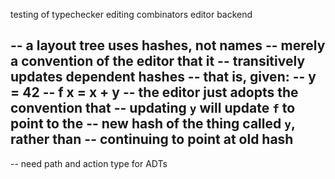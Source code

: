 testing of typechecker
editing combinators
editor backend


-- a layout tree uses hashes, not names
-- merely a convention of the editor that it
-- transitively updates dependent hashes
-- that is, given:
-- y = 42
-- f x = x + y
-- the editor just adopts the convention that
-- updating `y` will update `f` to point to the
-- new hash of the thing called `y`, rather than
-- continuing to point at old hash
--

-- need path and action type for ADTs
